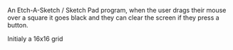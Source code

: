 An Etch-A-Sketch / Sketch Pad program, when the user drags their mouse over a square it goes black and they can clear the screen if they press a button.

Initialy a 16x16 grid